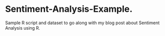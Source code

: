 # Sentiment-Analysis-Example.
Sample R script and dataset to go along with my blog post about Sentiment Analysis using R.
